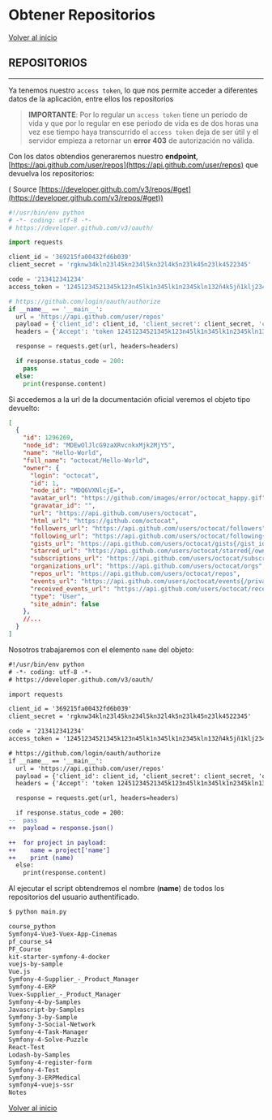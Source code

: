 # Obtener Repositorios

[Volver al inicio](#-obtener-repositorios)

## REPOSITORIOS

---------------------------------------------------------------------------

Ya tenemos nuestro `access token`, lo que nos permite acceder a diferentes datos de la aplicación, entre ellos los repositorios

> **IMPORTANTE**: Por lo regular un `access token` tiene un periodo de vida y que por lo regular en ese periodo de vida es de dos horas una vez ese tiempo haya transcurrido el `access token` deja de ser útil y el servidor empieza a retornar un **error 403** de autorización no válida.

Con los datos obtendios generaremos nuestro **endpoint**, [https://api.github.com/user/repos](https://api.github.com/user/repos) que devuelva los repositorios:

( Source [https://developer.github.com/v3/repos/#get](https://developer.github.com/v3/repos/#get))

```python
#!/usr/bin/env python
# -*- coding: utf-8 -*-
# https://developer.github.com/v3/oauth/

import requests

client_id = '369215fa00432fd6b039'
client_secret = 'rgknw34kln23l45kn234l5kn32l4k5n23lk45n23lk4522345'

code = '213412341234'
access_token = '12451234521345k123n45lk1n345lk1n2345kln132ñ4k5jñ1klj2345n'

# https://github.com/login/oauth/authorize
if __name__ == '__main__':
  url = 'https://api.github.com/user/repos'
  payload = {'client_id': client_id, 'client_secret': client_secret, 'code': code}
  headers = {'Accept': 'token 12451234521345k123n45lk1n345lk1n2345kln132ñ4k5jñ1klj2345n'}

  response = requests.get(url, headers=headers)

  if response.status_code = 200:
    pass
  else: 
    print(response.content)
```

Si accedemos a la url de la documentación oficial veremos el objeto tipo devuelto:

```json
[
  {
    "id": 1296269,
    "node_id": "MDEwOlJlcG9zaXRvcnkxMjk2MjY5",
    "name": "Hello-World",
    "full_name": "octocat/Hello-World",
    "owner": {
      "login": "octocat",
      "id": 1,
      "node_id": "MDQ6VXNlcjE=",
      "avatar_url": "https://github.com/images/error/octocat_happy.gif",
      "gravatar_id": "",
      "url": "https://api.github.com/users/octocat",
      "html_url": "https://github.com/octocat",
      "followers_url": "https://api.github.com/users/octocat/followers",
      "following_url": "https://api.github.com/users/octocat/following{/other_user}",
      "gists_url": "https://api.github.com/users/octocat/gists{/gist_id}",
      "starred_url": "https://api.github.com/users/octocat/starred{/owner}{/repo}",
      "subscriptions_url": "https://api.github.com/users/octocat/subscriptions",
      "organizations_url": "https://api.github.com/users/octocat/orgs",
      "repos_url": "https://api.github.com/users/octocat/repos",
      "events_url": "https://api.github.com/users/octocat/events{/privacy}",
      "received_events_url": "https://api.github.com/users/octocat/received_events",
      "type": "User",
      "site_admin": false
    },
    //...
  }
]
```

Nosotros trabajaremos con el elemento `name` del objeto:

```diff
#!/usr/bin/env python
# -*- coding: utf-8 -*-
# https://developer.github.com/v3/oauth/

import requests

client_id = '369215fa00432fd6b039'
client_secret = 'rgknw34kln23l45kn234l5kn32l4k5n23lk45n23lk4522345'

code = '213412341234'
access_token = '12451234521345k123n45lk1n345lk1n2345kln132ñ4k5jñ1klj2345n'

# https://github.com/login/oauth/authorize
if __name__ == '__main__':
  url = 'https://api.github.com/user/repos'
  payload = {'client_id': client_id, 'client_secret': client_secret, 'code': code}
  headers = {'Accept': 'token 12451234521345k123n45lk1n345lk1n2345kln132ñ4k5jñ1klj2345n'}

  response = requests.get(url, headers=headers)

  if response.status_code = 200:
--  pass
++  payload = response.json()

++  for project in payload:
++    name = project['name']
++    print (name)
  else: 
    print(response.content)
```

Al ejecutar el script obtendremos el nombre (**name**) de todos los repositorios del usuario authentificado.

```bash
$ python main.py

course_python
Symfony4-Vue3-Vuex-App-Cinemas
pf_course_s4
PF_Course
kit-starter-symfony-4-docker
vuejs-by-sample
Vue.js
Symfony-4-Supplier_-_Product_Manager
Symfony-4-ERP
Vuex-Supplier_-_Product_Manager
Symfony-4-by-Samples
Javascript-by-Samples
Symfony-3-by-Sample
Symfony-3-Social-Network
Symfony-4-Task-Manager
Symfony-4-Solve-Puzzle
React-Test
Lodash-by-Samples
Symfony-4-register-form
Symfony-4-Test
Symfony-3-ERPMedical
symfony4-vuejs-ssr
Notes
```

[Volver al inicio](#-obtener-repositorios)